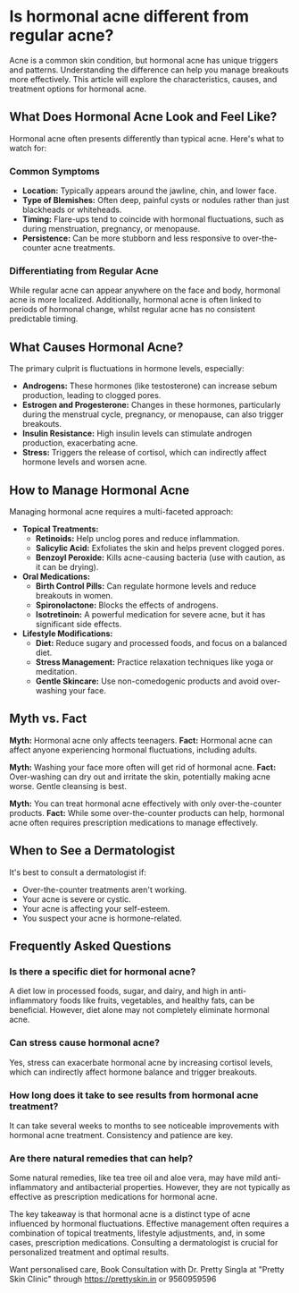 # Is hormonal acne different from regular acne?

Acne is a common skin condition, but hormonal acne has unique triggers and patterns. Understanding the difference can help you manage breakouts more effectively. This article will explore the characteristics, causes, and treatment options for hormonal acne.

## What Does Hormonal Acne Look and Feel Like?

Hormonal acne often presents differently than typical acne. Here's what to watch for:

### Common Symptoms
*   **Location:** Typically appears around the jawline, chin, and lower face.
*   **Type of Blemishes:** Often deep, painful cysts or nodules rather than just blackheads or whiteheads.
*   **Timing:** Flare-ups tend to coincide with hormonal fluctuations, such as during menstruation, pregnancy, or menopause.
*   **Persistence:** Can be more stubborn and less responsive to over-the-counter acne treatments.

### Differentiating from Regular Acne
While regular acne can appear anywhere on the face and body, hormonal acne is more localized. Additionally, hormonal acne is often linked to periods of hormonal change, whilst regular acne has no consistent predictable timing.

## What Causes Hormonal Acne?

The primary culprit is fluctuations in hormone levels, especially:

*   **Androgens:** These hormones (like testosterone) can increase sebum production, leading to clogged pores.
*   **Estrogen and Progesterone:** Changes in these hormones, particularly during the menstrual cycle, pregnancy, or menopause, can also trigger breakouts.
*   **Insulin Resistance:** High insulin levels can stimulate androgen production, exacerbating acne.
*   **Stress:** Triggers the release of cortisol, which can indirectly affect hormone levels and worsen acne.

## How to Manage Hormonal Acne

Managing hormonal acne requires a multi-faceted approach:

*   **Topical Treatments:**
    *   **Retinoids:** Help unclog pores and reduce inflammation.
    *   **Salicylic Acid:** Exfoliates the skin and helps prevent clogged pores.
    *   **Benzoyl Peroxide:** Kills acne-causing bacteria (use with caution, as it can be drying).
*   **Oral Medications:**
    *   **Birth Control Pills:** Can regulate hormone levels and reduce breakouts in women.
    *   **Spironolactone:** Blocks the effects of androgens.
    *   **Isotretinoin:** A powerful medication for severe acne, but it has significant side effects.
*   **Lifestyle Modifications:**
    *   **Diet:** Reduce sugary and processed foods, and focus on a balanced diet.
    *   **Stress Management:** Practice relaxation techniques like yoga or meditation.
    *   **Gentle Skincare:** Use non-comedogenic products and avoid over-washing your face.

## Myth vs. Fact

**Myth:** Hormonal acne only affects teenagers.
**Fact:** Hormonal acne can affect anyone experiencing hormonal fluctuations, including adults.

**Myth:** Washing your face more often will get rid of hormonal acne.
**Fact:** Over-washing can dry out and irritate the skin, potentially making acne worse. Gentle cleansing is best.

**Myth:** You can treat hormonal acne effectively with only over-the-counter products.
**Fact:** While some over-the-counter products can help, hormonal acne often requires prescription medications to manage effectively.

## When to See a Dermatologist

It's best to consult a dermatologist if:

*   Over-the-counter treatments aren't working.
*   Your acne is severe or cystic.
*   Your acne is affecting your self-esteem.
*   You suspect your acne is hormone-related.

## Frequently Asked Questions

### Is there a specific diet for hormonal acne?

A diet low in processed foods, sugar, and dairy, and high in anti-inflammatory foods like fruits, vegetables, and healthy fats, can be beneficial. However, diet alone may not completely eliminate hormonal acne.

### Can stress cause hormonal acne?

Yes, stress can exacerbate hormonal acne by increasing cortisol levels, which can indirectly affect hormone balance and trigger breakouts.

### How long does it take to see results from hormonal acne treatment?

It can take several weeks to months to see noticeable improvements with hormonal acne treatment. Consistency and patience are key.

### Are there natural remedies that can help?

Some natural remedies, like tea tree oil and aloe vera, may have mild anti-inflammatory and antibacterial properties. However, they are not typically as effective as prescription medications for hormonal acne.

The key takeaway is that hormonal acne is a distinct type of acne influenced by hormonal fluctuations. Effective management often requires a combination of topical treatments, lifestyle adjustments, and, in some cases, prescription medications. Consulting a dermatologist is crucial for personalized treatment and optimal results.

Want personalised care, Book Consultation with Dr. Pretty Singla at "Pretty Skin Clinic" through https://prettyskin.in or 9560959596
